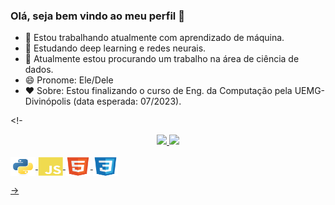 ### Olá, seja bem vindo ao meu perfil 👋

- 🔭 Estou trabalhando atualmente com aprendizado de máquina.
- 🌱 Estudando deep learning e redes neurais.
- 👯 Atualmente estou procurando um trabalho na área de ciência de dados.
- 😄 Pronome: Ele/Dele
- ❤️ Sobre: Estou finalizando o curso de Eng. da Computação pela UEMG-Divinópolis (data esperada: 07/2023).

<!-

<div align="center">
  <a href="https://github.com/leonardopompeu">
  <img height="180em" src="https://github-readme-stats.vercel.app/api?username=leonardopompeu&show_icons=true&theme=tokyonight&include_all_commits=true&count_private=true"/>
  <img height="180em" src="https://github-readme-stats.vercel.app/api/top-langs/?username=leonardopompeu&layout=compact&langs_count=7&theme=tokyonight"/>
</div>

<div style="display: inline_block"><br>
  <img align="center" alt="Python" height="30" width="40" src="https://raw.githubusercontent.com/devicons/devicon/master/icons/python/python-original.svg">
  <img align="center" alt="Js" height="30" width="40" src="https://raw.githubusercontent.com/devicons/devicon/master/icons/javascript/javascript-plain.svg">
  <img align="center" alt="HTML" height="30" width="40" src="https://raw.githubusercontent.com/devicons/devicon/master/icons/html5/html5-original.svg">
  <img align="center" alt="CSS" height="30" width="40" src="https://raw.githubusercontent.com/devicons/devicon/master/icons/css3/css3-original.svg">
</div>

->
